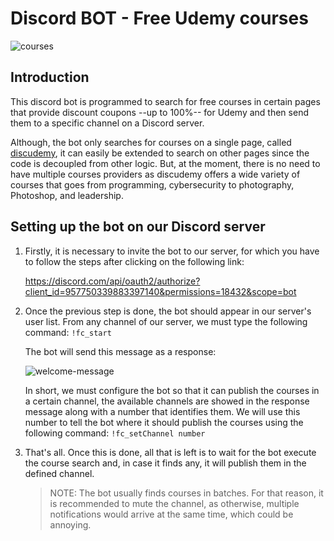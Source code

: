 # Discord BOT - Free Udemy courses
![courses](https://github.com/NPeykov/udemy-discord-bot/blob/main/assets/courses-in-channel.gif)

## Introduction
This discord bot is programmed to search for free courses in certain pages that provide discount coupons --up to 100%-- for Udemy and then send them to a specific channel on a Discord server.

Although, the bot only searches for courses on a single page, called [discudemy](https://www.discudemy.com/), it can easily be extended to search on other pages since the code is decoupled from other logic. But, at the moment, there is no need to have multiple courses providers as discudemy offers a wide variety of courses that goes from programming, cybersecurity to photography, Photoshop, and leadership.


## Setting up the bot on our Discord server
1. Firstly, it is necessary to invite the bot to our server, for which you have to follow the steps after clicking on the following link:

    https://discord.com/api/oauth2/authorize?client_id=957750339883397140&permissions=18432&scope=bot

2. Once the previous step is done, the bot should appear in our server's user list.
    From any channel of our server, we must type the following command:
    `!fc_start`

    The bot will send this message as a response:
    
    ![welcome-message](https://github.com/NPeykov/udemy-discord-bot/blob/main/assets/setup-bot.png?raw=true)
    
    In short, we must configure the bot so that it can publish the courses in a certain channel, the available channels are showed in the response message along with a number that identifies them. We will use this number to tell the bot where it should publish the courses using the following command:
    `!fc_setChannel number`
    
3. That's all. Once this is done, all that is left is to wait for the bot execute the course search and, in case it finds any, it will publish them in the defined channel.
    >NOTE: The bot usually finds courses in batches. For that reason, it is recommended to mute the channel, as otherwise, multiple notifications would arrive at the same time, which could be annoying.


